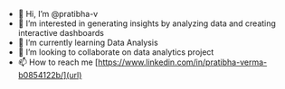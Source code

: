 - 👋 Hi, I’m @pratibha-v
- 👀 I’m interested in generating insights by analyzing data and creating interactive dashboards
- 🌱 I’m currently learning Data Analysis
- 💞️ I’m looking to collaborate on data analytics project
- 📫 How to reach me [https://www.linkedin.com/in/pratibha-verma-b0854122b/](url)

<!---
pratibha-v/pratibha-v is a ✨ special ✨ repository because its `README.md` (this file) appears on your GitHub profile.
You can click the Preview link to take a look at your changes.
--->

